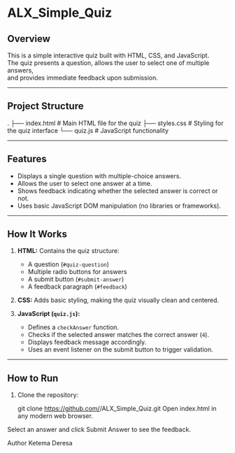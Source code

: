 # ALX_Simple_Quiz

## Overview
This is a simple interactive quiz built with HTML, CSS, and JavaScript.  
The quiz presents a question, allows the user to select one of multiple answers,  
and provides immediate feedback upon submission.

---

## Project Structure
.
├── index.html # Main HTML file for the quiz
├── styles.css # Styling for the quiz interface
└── quiz.js # JavaScript functionality

---

## Features
- Displays a single question with multiple-choice answers.
- Allows the user to select one answer at a time.
- Shows feedback indicating whether the selected answer is correct or not.
- Uses basic JavaScript DOM manipulation (no libraries or frameworks).

---

## How It Works
1. **HTML:** Contains the quiz structure:
   - A question (`#quiz-question`)
   - Multiple radio buttons for answers
   - A submit button (`#submit-answer`)
   - A feedback paragraph (`#feedback`)

2. **CSS:** Adds basic styling, making the quiz visually clean and centered.

3. **JavaScript (`quiz.js`):**
   - Defines a `checkAnswer` function.
   - Checks if the selected answer matches the correct answer (`4`).
   - Displays feedback message accordingly.
   - Uses an event listener on the submit button to trigger validation.

---

## How to Run
1. Clone the repository:

   git clone https://github.com/<ketemaderesa>/ALX_Simple_Quiz.git
Open index.html in any modern web browser.

Select an answer and click Submit Answer to see the feedback.

Author
Ketema Deresa